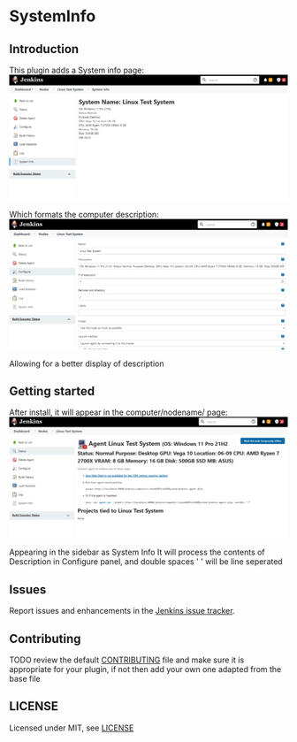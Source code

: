 # SystemInfo

## Introduction

This plugin adds a System info page:
![Image](images/sysinfopage.PNG?raw=true "Title")

Which formats the computer description:
![Image](images/configpage.PNG?raw=true "Title")

Allowing for a better display of description

## Getting started

After install, it will appear in the computer/nodename/ page:
![Image](images/mainpage.PNG?raw=true "Title")

Appearing in the sidebar as System Info
It will process the contents of Description in Configure panel, and double spaces '  ' will be line seperated

## Issues

Report issues and enhancements in the [Jenkins issue tracker](https://issues.jenkins-ci.org/).

## Contributing

TODO review the default [CONTRIBUTING](https://github.com/jenkinsci/.github/blob/master/CONTRIBUTING.md) file and make sure it is appropriate for your plugin, if not then add your own one adapted from the base file

## LICENSE

Licensed under MIT, see [LICENSE](LICENSE.md)

